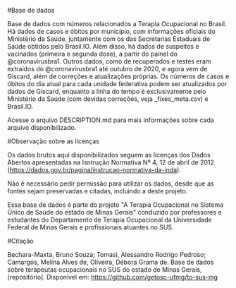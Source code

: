 #Base de dados

Base de dados com números relacionados a Terapia Ocupacional no Brasil. Há dados de casos e óbitos por município, com informações oficiais do Ministério da Saúde, juntamente com os das Secretarias Estaduais de Saúde obtidos pelo Brasil.IO. Além disso, há dados de suspeitos e vacinados (primeira e segunda dose), a partir do painel do @coronavirusbra1. Outros dados, como de recuperados e testes eram extraídos do @coronavirusbra1 até outubro de 2020, e agora vem de Giscard, além de correções e atualizações próprias. Os números de casos e óbitos do dia atual para cada unidade federativa podem ser atualizados por dados de Giscard, enquanto a linha do tempo é exclusivamente pelo Ministério da Saúde (com devidas correções, veja _fixes_meta.csv) e Brasil.IO.

Acesse o arquivo DESCRIPTION.md para mais informações sobre cada arquivo disponibilizado.

#Observação sobre as licenças

Os dados brutos aqui disponibilizados seguem as licenças dos Dados Abertos apresentadas na Isntrução Normativa Nº 4, 12 de abril de 2012 (https://dados.gov.br/pagina/instrucao-normativa-da-inda).

Não é necessário pedir permissão para utilizar os dados, desde que as fontes sejam preservadas e citadas, incluindo a deste projeto.

Essa base de dados é parte do projeto "A Terapia Ocupacional no Sistema Único de Saúde do estado de Minas Gerais" conduzido por professores e estudantes do Departamento de Terapia Ocupacional da Universidade Federal de Minas Gerais e profissionais atuantes no SUS.

#Citação

Bechara-Maxta, Bruno Souza; Tomasi, Alessandro Rodrigo Pedroso; Camargos, Melina Alves de, Oliveira, Débora Grama de. Base de dados sobre terapeutas ocupacionais no SUS do estado de Minas Gerais, [repositório]. Disponível em: https://github.com/getosc-ufmg/to-sus-mg
